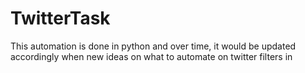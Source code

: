 # TwitterTask
This automation is done in python and over time, it would be updated accordingly when new ideas on what to automate on twitter filters in
